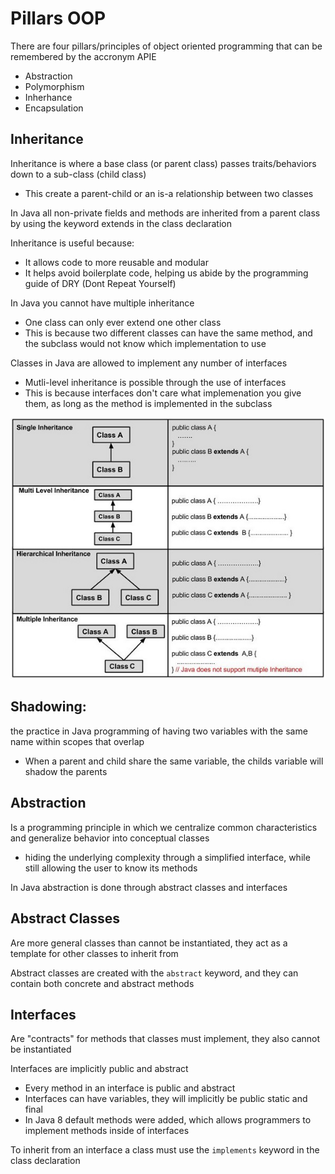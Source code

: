 # Pillars OOP

There are four pillars/principles of object oriented programming that can be remembered by the accronym APIE

- Abstraction
- Polymorphism
- Inherhance
- Encapsulation

## Inheritance

Inheritance is where a base class (or parent class) passes traits/behaviors down to a sub-class (child class)

- This create a parent-child or an is-a relationship between two classes

In Java all non-private fields and methods are inherited from a parent class by using the keyword extends in the class declaration

Inheritance is useful because:
- It allows code to more reusable and modular
- It helps avoid boilerplate code, helping us abide by the programming guide of DRY (Dont Repeat Yourself)

In Java you cannot have multiple inheritance
- One class can only ever extend one other class
- This is because two different classes can have the same method, and the subclass would not know which implementation to use

Classes in Java are allowed to implement any number of interfaces
- Mutli-level inheritance is possible through the use of interfaces
- This is because interfaces don't care what implemenation you give them, as long as the method is implemented in the subclass

![inheritance](types_of_inheritance.jpg)

## Shadowing:
the practice in Java programming of having two variables with the same name within scopes that overlap
- When a parent and child share the same variable, the childs variable will shadow the parents

## Abstraction

Is a programming principle in which we centralize common characteristics and generalize behavior into conceptual classes
- hiding the underlying complexity through a simplified interface, while still allowing the user to know its methods

In Java abstraction is done through abstract classes and interfaces

## Abstract Classes

Are more general classes than cannot be instantiated, they act as a template for other classes to inherit from

Abstract classes are created with the `abstract` keyword, and they can contain both concrete and abstract methods

## Interfaces

Are "contracts" for methods that classes must implement, they also cannot be instantiated

Interfaces are implicitly public and abstract
- Every method in an interface is public and abstract
- Interfaces can have variables, they will implicitly be public static and final
- In Java 8 default methods were added, which allows programmers to implement methods inside of interfaces

To inherit from an interface a class must use the `implements` keyword in the class declaration